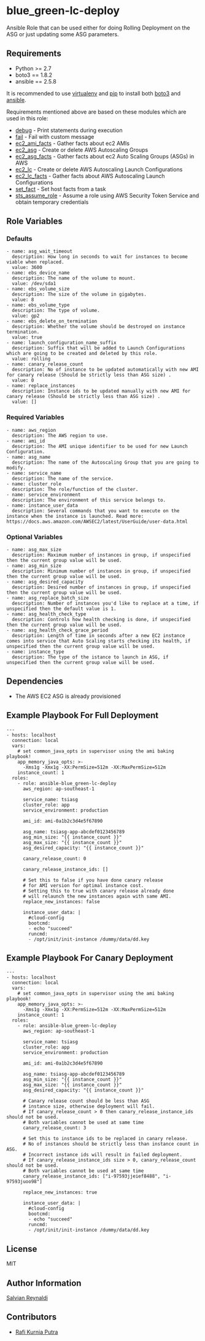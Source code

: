 # blue_green-lc-deploy #

Ansible Role that can be used either for doing Rolling Deployment on the ASG or just updating some ASG parameters.

## Requirements ##

- Python >= 2.7 
- boto3 == 1.8.2
- ansible == 2.5.8

It is recommended to use [virtualenv](https://virtualenv.pypa.io/en/stable/installation/) and [pip](https://pip.pypa.io/en/stable/installing/) to install both [boto3](https://boto3.amazonaws.com/v1/documentation/api/latest/guide/quickstart.html#installation) and [ansible](https://docs.ansible.com/ansible/latest/installation_guide/intro_installation.html#latest-releases-via-pip).

Requirements mentioned above are based on these modules which are used in this role:
- [debug](https://docs.ansible.com/ansible/2.5/modules/debug_module.html) - Print statements during execution
- [fail](https://docs.ansible.com/ansible/2.5/modules/fail_module.html) - Fail with custom message
- [ec2_ami_facts](https://docs.ansible.com/ansible/2.5/modules/ec2_ami_facts_module.html) - Gather facts about ec2 AMIs 
- [ec2_asg](https://docs.ansible.com/ansible/2.5/modules/ec2_asg_module.html) - Create or delete AWS Autoscaling Groups
- [ec2_asg_facts](https://docs.ansible.com/ansible/2.5/modules/ec2_asg_facts_module.html) - Gather facts about ec2 Auto Scaling Groups (ASGs) in AWS
- [ec2_lc](https://docs.ansible.com/ansible/2.5/modules/ec2_lc_module.html) - Create or delete AWS Autoscaling Launch Configurations
- [ec2_lc_facts](https://docs.ansible.com/ansible/2.5/modules/ec2_lc_facts_module.html) - Gather facts about AWS Autoscaling Launch Configurations
- [set_fact](https://docs.ansible.com/ansible/2.5/modules/set_fact_module.html) - Set host facts from a task
- [sts_assume_role](https://docs.ansible.com/ansible/2.5/modules/sts_assume_role_module.html) - Assume a role using AWS Security Token Service and obtain temporary credentials


## Role Variables ##

### Defaults ###
 
    - name: asg_wait_timeout
      description: How long in seconds to wait for instances to become viable when replaced.
      value: 3600
    - name: ebs_device_name
      description: The name of the volume to mount.
      value: /dev/sda1
    - name: ebs_volume_size
      description: The size of the volume in gigabytes.
      value: 8
    - name: ebs_volume_type
      description: The type of volume.
      value: gp2
    - name: ebs_delete_on_termination
      description: Whether the volume should be destroyed on instance termination.
      value: true
    - name: launch_configuration_name_suffix
      description: Suffix that will be added to Launch Configurations which are going to be created and deleted by this role.
      value: rolling
    - name: canary_release_count
      description: No of instance to be updated automatically with new AMI for canary release (Should be strictly less than ASG size) .
      value: 0
    - name: replace_instances
      description: Instance ids to be updated manually with new AMI for canary release (Should be strictly less than ASG size) .
      value: []

### Required Variables ###

    - name: aws_region
      description: The AWS region to use.
    - name: ami_id
      description: The AMI unique identifier to be used for new Launch Configuration.
    - name: asg_name
      description: The name of the Autoscaling Group that you are going to modify.
    - name: service_name
      description: The name of the service.
    - name: cluster_role
      description: The role/function of the cluster.
    - name: service_environment
      description: The environment of this service belongs to.
    - name: instance_user_data
      description: Several commands that you want to execute on the instance when the instance is launched. Read more: https://docs.aws.amazon.com/AWSEC2/latest/UserGuide/user-data.html

### Optional Variables ###

    - name: asg_max_size
      description: Maximum number of instances in group, if unspecified then the current group value will be used.
    - name: asg_min_size
      description: Minimum number of instances in group, if unspecified then the current group value will be used.
    - name: asg_desired_capacity
      description: Desired number of instances in group, if unspecified then the current group value will be used.
    - name: asg_replace_batch_size
      description: Number of instances you'd like to replace at a time, if unspecified then the default value is 1.
    - name: asg_health_check_type
      description: Controls how health checking is done, if unspecified then the current group value will be used.
    - name: asg_health_check_grace_period
      description: Length of time in seconds after a new EC2 instance comes into service that Auto Scaling starts checking its health, if unspecified then the current group value will be used.
    - name: instance_type
      description: The type of the istance to launch in ASG, if unspecified then the current group value will be used.

## Dependencies ##

 - The AWS EC2 ASG is already provisioned

## Example Playbook For Full Deployment ##


```
---
- hosts: localhost
  connection: local
  vars:
    # set common_java_opts in supervisor using the ami baking playbook!
    app_memory_java_opts: >-
      -Xms1g -Xmx1g -XX:PermSize=512m -XX:MaxPermSize=512m
    instance_count: 1
  roles:
    - role: ansible-blue_green-lc-deploy
      aws_region: ap-southeast-1

      service_name: tsiasg
      cluster_role: app
      service_environment: production

      ami_id: ami-0a1b2c3d4e5f67890

      asg_name: tsiasg-app-abcdef0123456789
      asg_min_size: "{{ instance_count }}"
      asg_max_size: "{{ instance_count }}"
      asg_desired_capacity: "{{ instance_count }}"

      canary_release_count: 0

      canary_release_instance_ids: []

      # Set this to false if you have done canary release
      # for AMI version for optimal instance cost.
      # Setting this to true with canary release already done
      # will relaunch the new instances again with same AMI.
      replace_new_instances: false

      instance_user_data: |
        #cloud-config
        bootcmd:
        - echo "succeed"
        runcmd:
        - /opt/init/init-instance /dummy/data/dd.key
```

## Example Playbook For Canary Deployment ##


```
---
- hosts: localhost
  connection: local
  vars:
    # set common_java_opts in supervisor using the ami baking playbook!
    app_memory_java_opts: >-
      -Xms1g -Xmx1g -XX:PermSize=512m -XX:MaxPermSize=512m
    instance_count: 1
  roles:
    - role: ansible-blue_green-lc-deploy
      aws_region: ap-southeast-1

      service_name: tsiasg
      cluster_role: app
      service_environment: production

      ami_id: ami-0a1b2c3d4e5f67890

      asg_name: tsiasg-app-abcdef0123456789
      asg_min_size: "{{ instance_count }}"
      asg_max_size: "{{ instance_count }}"
      asg_desired_capacity: "{{ instance_count }}"

      # Canary release count should be less than ASG
      # instance size, otherwise deployment will fail.
      # If canary_release_count > 0 then canary_release_instance_ids should not be used.
      # Both variables cannot be used at same time
      canary_release_count: 3

      # Set this to instance ids to be replaced in canary release.
      # No of instances should be strictly less than instance count in ASG.
      # Incorrect instance ids will result in failed deployment.
      # If canary_release_instance_ids size > 0, canary_release_count should not be used.
      # Both variables cannot be used at same time
      canary_release_instance_ids: ["i-97593jjeief8488", "i-97593juoo98"]

      replace_new_instances: true

      instance_user_data: |
        #cloud-config
        bootcmd:
        - echo "succeed"
        runcmd:
        - /opt/init/init-instance /dummy/data/dd.key
```

## License

MIT

## Author Information ##

[Salvian Reynaldi](https://github.com/SalzzZ)

## Contributors ##

- [Rafi Kurnia Putra](https://github.com/rafikurnia)
